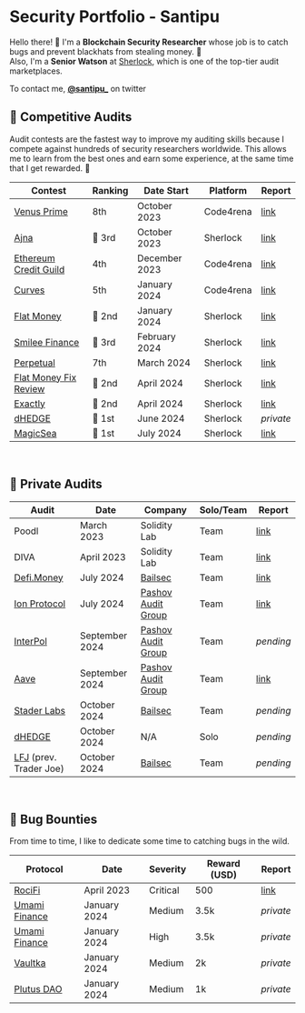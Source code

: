 # Security Portfolio - Santipu

Hello there! 🙌
I'm a **Blockchain Security Researcher** whose job is to catch bugs and prevent blackhats from stealing money. 🐛
<br>
Also, I'm a **Senior Watson** at [Sherlock](https://www.sherlock.xyz/), which is one of the top-tier audit marketplaces. 

To contact me, [**@santipu_**](https://twitter.com/santipu_) on twitter

## 🔎 Competitive Audits 

Audit contests are the fastest way to improve my auditing skills because I compete against hundreds of security researchers worldwide. This allows me to learn from the best ones and earn some experience, at the same time that I get rewarded. 🫡

| Contest                | Ranking | Date Start         | Platform       | Report  |
|------------------------|---------|---------------|----------------|---------|
|  [Venus Prime](https://code4rena.com/audits/2023-09-venus-prime)           | 8th     | October 2023  | Code4rena      |  [link](https://code4rena.com/reports/2023-09-venus)       |
|  [Ajna](https://audits.sherlock.xyz/contests/114)                  | 🥉 3rd     | October 2023  | Sherlock       |  [link](https://github.com/sherlock-audit/2023-09-ajna-judging/issues)        |
|  [Ethereum Credit Guild](https://code4rena.com/audits/2023-12-ethereum-credit-guild) | 4th     | December 2023 | Code4rena      |  [link](https://code4rena.com/reports/2023-12-ethereumcreditguild)              |
|  [Curves](https://code4rena.com/audits/2024-01-curves#top)                | 5th     | January 2024  | Code4rena      |  [link](https://code4rena.com/reports/2024-01-curves)                  |
|  [Flat Money](https://audits.sherlock.xyz/contests/132)            | 🥈 2nd     | January 2024  | Sherlock       |  [link](https://github.com/sherlock-audit/2023-12-flatmoney-judging/issues)               |
|  [Smilee Finance](https://audits.sherlock.xyz/contests/180)            | 🥉 3rd     | February 2024  | Sherlock       |  [link](https://github.com/sherlock-audit/2024-02-smilee-finance-judging/issues)              |
|  [Perpetual](https://audits.sherlock.xyz/contests/219)            | 7th     | March 2024  | Sherlock       |  [link](https://github.com/sherlock-audit/2024-02-perpetual-judging/issues)              |
|  [Flat Money Fix Review](https://audits.sherlock.xyz/contests/287)            | 🥈 2nd     | April 2024  | Sherlock       |  [link](https://github.com/sherlock-audit/2024-03-flat-money-fix-review-contest-judging/issues)              |
|  [Exactly](https://audits.sherlock.xyz/contests/247)            | 🥈 2nd      | April 2024  | Sherlock       |  [link](https://github.com/sherlock-audit/2024-04-interest-rate-model-judging/issues)              |
|  [dHEDGE](https://audits.sherlock.xyz/contests/288)            | 🥇 1st     | June 2024  | Sherlock       |  _private_   |
|  [MagicSea](https://audits.sherlock.xyz/contests/437)            | 🥇 1st     | July 2024  | Sherlock       |  [link](https://github.com/sherlock-audit/2024-06-magicsea-judging/issues)       |

<br>

## 🥊 Private Audits

|    Audit     |    Date      | Company      | Solo/Team |  Report  |
|----------|--------------|---------------|----|-----|
|    Poodl     |  March 2023  | Solidity Lab  | Team| [link](https://github.com/santipu03/santipu03/blob/main/team-audits/SolidityLab_Poodl.md)       |
|    DIVA      |  April 2023  | Solidity Lab  | Team | [link](https://github.com/santipu03/santipu03/blob/main/team-audits/SolidityLab_Diva.md)        |
|  [Defi.Money](https://defi.money/)  |  July 2024   | [Bailsec](https://bailsec.io/)      |Team |  [link](https://github.com/santipu03/santipu03/blob/main/team-audits/Bailsec_defiMoney_Report.pdf)                  |
| [Ion Protocol](https://ionprotocol.io/) |  July 2024   | [Pashov Audit Group](https://www.pashov.net/)      | Team | [link](https://github.com/santipu03/santipu03/blob/main/team-audits/Pashov_Ion_Report.pdf)               |
| [InterPol](https://app.notinterpol.com/) |  September 2024   | [Pashov Audit Group](https://www.pashov.net/)      | Team | _pending_               |
| [Aave](https://aave.com/) |  September 2024   | [Pashov Audit Group](https://www.pashov.net/)      | Team | [link](https://github.com/pashov/audits/blob/master/team/pdf/Aave-security-review.pdf)             |
| [Stader Labs](https://www.staderlabs.com/) |  October 2024   | [Bailsec](https://bailsec.io/)      | Team |  _pending_             |
| [dHEDGE](https://dhedge.org/) |  October 2024   | N/A      | Solo |  _pending_             |
| [LFJ](https://lfj.gg/avalanche) (prev. Trader Joe) |  October 2024   | [Bailsec](https://bailsec.io/)      | Team |  _pending_             |


<br>

## 🐞 Bug Bounties

From time to time, I like to dedicate some time to catching bugs in the wild. 

| Protocol               | Date          | Severity    | Reward (USD)   | Report  |
|------------------------|---------------|--------------|--|---------|
|  [RociFi](https://defillama.com/protocol/rocifi)                  | April 2023    | Critical       | 500| [link](https://github.com/santipu03/santipu03/blob/main/bug-bounties/RociFi.md)       |
|  [Umami Finance](https://defillama.com/protocol/umami-finance)    | January 2024  | Medium  | 3.5k| _private_         |
|  [Umami Finance](https://defillama.com/protocol/umami-finance)    | January 2024  | High  | 3.5k| _private_         |
|  [Vaultka](https://defillama.com/protocol/vaultka)                | January 2024  | Medium  | 2k|_private_         |
|  [Plutus DAO](https://defillama.com/protocol/plutusdao)           | January 2024  | Medium  | 1k|_private_         |


